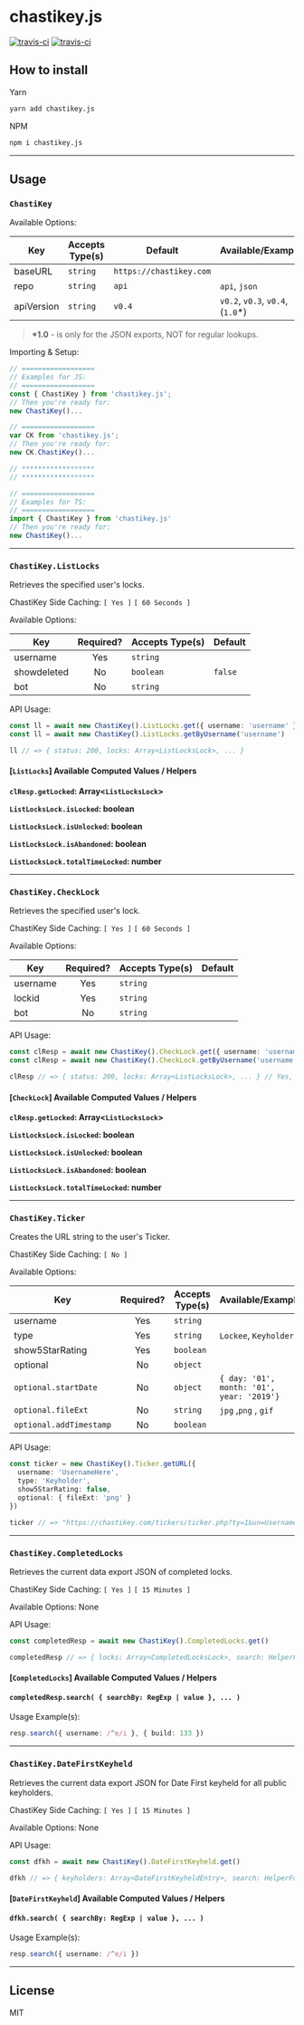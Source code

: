 # chastikey.js

[![travis-ci](https://img.shields.io/travis/ChastiKey/chastikey.js/master.svg?style=flat-square)](https://travis-ci.org/ChastiKey/chastikey.js)
[![travis-ci](https://img.shields.io/npm/v/chastikey.js.svg?style=flat-square)](https://www.npmjs.com/package/chastikey.js)

## How to install

Yarn

```sh
yarn add chastikey.js
```

NPM

```sh
npm i chastikey.js
```

---

## Usage

### `ChastiKey`

Available Options:

| Key        | Accepts Type(s) | Default                 | Available/Example                 |
| ---------- | --------------- | ----------------------- | --------------------------------- |
| baseURL    | `string`        | `https://chastikey.com` |
| repo       | `string`        | `api`                   | `api`, `json`                     |
| apiVersion | `string`        | `v0.4`                  | `v0.2`, `v0.3`, `v0.4`, (`1.0`\*) |

> **\*1.0** - is only for the JSON exports, NOT for regular lookups.

Importing & Setup:

```ts
// ==================
// Examples for JS:
// ==================
const { ChastiKey } from 'chastikey.js';
// Then you're ready for:
new ChastiKey()...

// ==================
var CK from 'chastikey.js';
// Then you're ready for:
new CK.ChastiKey()...

// ******************
// ******************

// ==================
// Examples for TS:
// ==================
import { ChastiKey } from 'chastikey.js'
// Then you're ready for:
new ChastiKey()...
```

---

### `ChastiKey.ListLocks`

Retrieves the specified user's locks.

ChastiKey Side Caching: `[ Yes ]` `[ 60 Seconds ]`

Available Options:

| Key         | Required? | Accepts Type(s) | Default |
| ----------- | :-------: | --------------- | ------- |
| username    |    Yes    | `string`        |         |
| showdeleted |    No     | `boolean`       | `false` |
| bot         |    No     | `string`        |         |

API Usage:

```ts
const ll = await new ChastiKey().ListLocks.get({ username: 'username' })
const ll = await new ChastiKey().ListLocks.getByUsername('username')

ll // => { status: 200, locks: Array<ListLocksLock>, ... }
```

#### [`ListLocks`] Available Computed Values / Helpers

**`clResp.getLocked`: Array<`ListLocksLock`>**

**`ListLocksLock.isLocked`: boolean**

**`ListLocksLock.isUnlocked`: boolean**

**`ListLocksLock.isAbandoned`: boolean**

**`ListLocksLock.totalTimeLocked`: number**

---

### `ChastiKey.CheckLock`

Retrieves the specified user's lock.

ChastiKey Side Caching: `[ Yes ]` `[ 60 Seconds ]`

Available Options:

| Key      | Required? | Accepts Type(s) | Default |
| -------- | :-------: | --------------- | ------- |
| username |    Yes    | `string`        |         |
| lockid   |    Yes    | `string`        |         |
| bot      |    No     | `string`        |         |

API Usage:

```ts
const clResp = await new ChastiKey().CheckLock.get({ username: 'username', lockid: '123456' })
const clResp = await new ChastiKey().CheckLock.getByUsername('username', '123456')

clResp // => { status: 200, locks: Array<ListLocksLock>, ... } // Yes, It does use the same ListLocksLock type
```

#### [`CheckLock`] Available Computed Values / Helpers

**`clResp.getLocked`: Array<`ListLocksLock`>**

**`ListLocksLock.isLocked`: boolean**

**`ListLocksLock.isUnlocked`: boolean**

**`ListLocksLock.isAbandoned`: boolean**

**`ListLocksLock.totalTimeLocked`: number**

---

### `ChastiKey.Ticker`

Creates the URL string to the user's Ticker.

ChastiKey Side Caching: `[ No ]`

Available Options:

| Key                     | Required? | Accepts Type(s) | Available/Example                         |
| ----------------------- | :-------: | --------------- | ----------------------------------------- |
| username                |    Yes    | `string`        |
| type                    |    Yes    | `string`        | `Lockee`, `Keyholder`                     |
| show5StarRating         |    Yes    | `boolean`       |
| optional                |    No     | `object`        |
| `optional.startDate`    |    No     | `object`        | `{ day: '01', month: '01', year: '2019'}` |
| `optional.fileExt`      |    No     | `string`        | `jpg` ,`png` , `gif`                      |
| `optional.addTimestamp` |    No     | `boolean`       |                                           |

API Usage:

```ts
const ticker = new ChastiKey().Ticker.getURL({
  username: 'UsernameHere',
  type: 'Keyholder',
  show5StarRating: false,
  optional: { fileExt: 'png' }
})

ticker // => "https://chastikey.com/tickers/ticker.php?ty=1&un=UsernameHere&r=0&ext=.png"
```

---

### `ChastiKey.CompletedLocks`

Retrieves the current data export JSON of completed locks.

ChastiKey Side Caching: `[ Yes ]` `[ 15 Minutes ]`

Available Options: None

API Usage:

```ts
const completedResp = await new ChastiKey().CompletedLocks.get()

completedResp // => { locks: Array<CompletedLocksLock>, search: HelperFunc }
```

#### [`CompletedLocks`] Available Computed Values / Helpers

#### `completedResp.search( { searchBy: RegExp | value }, ... )`

Usage Example(s):

```ts
resp.search({ username: /^e/i }, { build: 133 })
```

---

### `ChastiKey.DateFirstKeyheld`

Retrieves the current data export JSON for Date First keyheld for all public keyholders.

ChastiKey Side Caching: `[ Yes ]` `[ 15 Minutes ]`

Available Options: None

API Usage:

```ts
const dfkh = await new ChastiKey().DateFirstKeyheld.get()

dfkh // => { keyholders: Array<DateFirstKeyheldEntry>, search: HelperFunc }
```

#### [`DateFirstKeyheld`] Available Computed Values / Helpers

#### `dfkh.search( { searchBy: RegExp | value }, ... )`

Usage Example(s):

```ts
resp.search({ username: /^e/i })
```

---

## License

MIT

